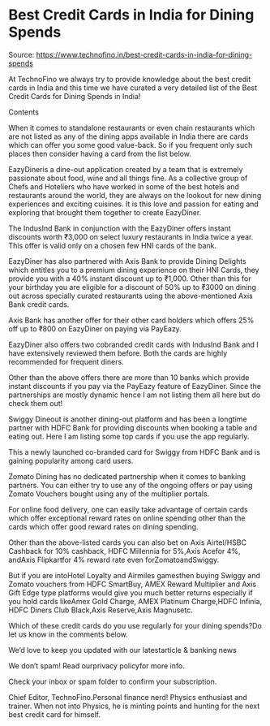 # Best Credit Cards in India for Dining Spends

Source: https://www.technofino.in/best-credit-cards-in-india-for-dining-spends

At TechnoFino we always try to provide knowledge about the best credit cards in India and this time we have curated a very detailed list of the Best Credit Cards for Dining Spends in India!

Contents

When it comes to standalone restaurants or even chain restaurants which are not listed as any of the dining apps available in India there are cards which can offer you some good value-back. So if you frequent only such places then consider having a card from the list below.

EazyDineris a dine-out application created by a team that is extremely passionate about food, wine and all things fine. As a collective group of Chefs and Hoteliers who have worked in some of the best hotels and restaurants around the world, they are always on the lookout for new dining experiences and exciting cuisines. It is this love and passion for eating and exploring that brought them together to create EazyDiner.

The IndusInd Bank in conjunction with the EazyDiner offers instant discounts worth ₹3,000 on select luxury restaurants in India twice a year. This offer is valid only on a chosen few HNI cards of the bank.

EazyDiner has also partnered with Axis Bank to provide Dining Delights which entitles you to a premium dining experience on their HNI Cards, they provide you with a 40% instant discount up to ₹1,000. Other than this for your birthday you are eligible for a discount of 50% up to ₹3000 on dining out across specially curated restaurants using the above-mentioned Axis Bank credit cards.

Axis Bank has another offer for their other card holders which offers 25% off up to ₹800 on EazyDiner on paying via PayEazy.

EazyDiner also offers two cobranded credit cards with IndusInd Bank and I have extensively reviewed them before. Both the cards are highly recommended for frequent diners.

Other than the above offers there are more than 10 banks which provide instant discounts if you pay via the PayEazy feature of EazyDiner. Since the partnerships are mostly dynamic hence I am not listing them all here but do check them out!

Swiggy Dineout is another dining-out platform and has been a longtime partner with HDFC Bank for providing discounts when booking a table and eating out. Here I am listing some top cards if you use the app regularly.

This a newly launched co-branded card for Swiggy from HDFC Bank and is gaining popularity among card users.

Zomato Dining has no dedicated partnership when it comes to banking partners. You can either try to use any of the ongoing offers or pay using Zomato Vouchers bought using any of the multiplier portals.

For online food delivery, one can easily take advantage of certain cards which offer exceptional reward rates on online spending other than the cards which offer good reward rates on dining spending.

Other than the above-listed cards you can also bet on Axis Airtel/HSBC Cashback for 10% cashback, HDFC Millennia for 5%,Axis Acefor 4%, andAxis Flipkartfor 4% reward rate even forZomatoandSwiggy.

But if you are intoHotel Loyalty and Airmiles gamesthen buying Swiggy and Zomato vouchers from HDFC SmartBuy, AMEX Reward Multiplier and Axis Gift Edge type platforms would give you much better returns especially if you hold cards likeAmex Gold Charge, AMEX Platinum Charge,HDFC Infinia, HDFC Diners Club Black,Axis Reserve,Axis Magnusetc.

Which of these credit cards do you use regularly for your dining spends?Do let us know in the comments below.

We’d love to keep you updated with our latestarticle & banking news

We don’t spam! Read ourprivacy policyfor more info.

Check your inbox or spam folder to confirm your subscription.

Chief Editor, TechnoFino.Personal finance nerd! Physics enthusiast and trainer. When not into Physics, he is minting points and hunting for the next best credit card for himself.